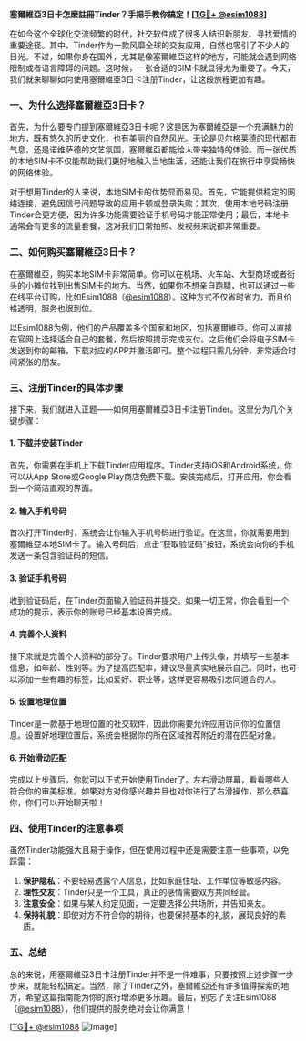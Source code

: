 **塞爾維亞3日卡怎麽註冊Tinder？手把手教你搞定！[[TG💪+ @esim1088](https://t.me/s/esim1088)]**

在如今这个全球化交流频繁的时代，社交软件成了很多人结识新朋友、寻找爱情的重要途径。其中，Tinder作为一款风靡全球的交友应用，自然也吸引了不少人的目光。不过，如果你身在国外，尤其是像塞爾維亞这样的地方，可能就会遇到网络限制或者语言障碍的问题。这时候，一张合适的SIM卡就显得尤为重要了。今天，我们就来聊聊如何使用塞爾維亞3日卡注册Tinder，让这段旅程更加有趣。

### 一、为什么选择塞爾維亞3日卡？

首先，为什么要专门提到塞爾維亞3日卡呢？这是因为塞爾維亞是一个充满魅力的地方，既有悠久的历史文化，也有美丽的自然风光。无论是贝尔格莱德的现代都市气息，还是诺维萨德的文艺氛围，塞爾維亞都能给人带来独特的体验。而一张优质的本地SIM卡不仅能帮助我们更好地融入当地生活，还能让我们在旅行中享受畅快的网络体验。

对于想用Tinder的人来说，本地SIM卡的优势显而易见。首先，它能提供稳定的网络连接，避免因信号问题导致的应用卡顿或登录失败；其次，使用本地号码注册Tinder会更方便，因为许多功能需要验证手机号码才能正常使用；最后，本地卡通常会有更多的流量套餐，这对我们日常拍照、发视频来说都非常重要。

### 二、如何购买塞爾維亞3日卡？

在塞爾維亞，购买本地SIM卡非常简单。你可以在机场、火车站、大型商场或者街头的小摊位找到出售SIM卡的地方。当然，如果你不想亲自跑腿，也可以通过一些在线平台订购，比如Esim1088（[@esim1088](https://t.me/s/esim1088)）。这种方式不仅省时省力，而且价格透明，服务也很到位。

以Esim1088为例，他们的产品覆盖多个国家和地区，包括塞爾維亞。你可以直接在官网上选择适合自己的套餐，然后按照提示完成支付。之后他们会将电子SIM卡发送到你的邮箱，下载对应的APP并激活即可。整个过程只需几分钟，非常适合时间紧张的朋友。

### 三、注册Tinder的具体步骤

接下来，我们就进入正题——如何用塞爾維亞3日卡注册Tinder。这里分为几个关键步骤：

#### 1. 下载并安装Tinder

首先，你需要在手机上下载Tinder应用程序。Tinder支持iOS和Android系统，你可以从App Store或Google Play商店免费下载。安装完成后，打开应用，你会看到一个简洁直观的界面。

#### 2. 输入手机号码

首次打开Tinder时，系统会让你输入手机号码进行验证。在这里，你就需要用到塞爾維亞本地SIM卡了。输入号码后，点击“获取验证码”按钮，系统会向你的手机发送一条包含验证码的短信。

#### 3. 验证手机号码

收到验证码后，在Tinder页面输入验证码并提交。如果一切正常，你会看到一个成功的提示，表示你的账号已经基本设置完成。

#### 4. 完善个人资料

接下来就是完善个人资料的部分了。Tinder要求用户上传头像，并填写一些基本信息，如年龄、性别等。为了提高匹配率，建议尽量真实地展示自己。同时，也可以添加一些有趣的标签，比如爱好、职业等，这样更容易吸引志同道合的人。

#### 5. 设置地理位置

Tinder是一款基于地理位置的社交软件，因此你需要允许应用访问你的位置信息。设置好地理位置后，系统会根据你的所在区域推荐附近的潜在匹配对象。

#### 6. 开始滑动匹配

完成以上步骤后，你就可以正式开始使用Tinder了。左右滑动屏幕，看看哪些人符合你的审美标准。如果对方对你感兴趣并且也对你进行了右滑操作，那么恭喜你，你们可以开始聊天啦！

### 四、使用Tinder的注意事项

虽然Tinder功能强大且易于操作，但在使用过程中还是需要注意一些事项，以免踩雷：

1. **保护隐私**：不要轻易透露个人信息，比如家庭住址、工作单位等敏感内容。
2. **理性交友**：Tinder只是一个工具，真正的感情需要双方共同经营。
3. **注意安全**：如果与某人约定见面，一定要选择公共场所，并告知亲友。
4. **保持礼貌**：即使对方不符合你的期待，也要保持基本的礼貌，展现良好的素质。

### 五、总结

总的来说，用塞爾維亞3日卡注册Tinder并不是一件难事，只要按照上述步骤一步步来，就能轻松搞定。当然，除了Tinder之外，塞爾維亞还有许多值得探索的地方，希望这篇指南能为你的旅行增添更多乐趣。最后，别忘了关注Esim1088（[@esim1088](https://t.me/s/esim1088)），他们提供的服务绝对会让你满意！

[[TG💪+ @esim1088](https://t.me/s/esim1088) ![Image](https://i.postimg.cc/4NQfJmqS/Snipaste-2025-05-13-00-14-12.png)]